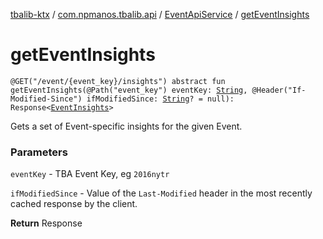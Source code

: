 [tbalib-ktx](../../index.md) / [com.npmanos.tbalib.api](../index.md) / [EventApiService](index.md) / [getEventInsights](./get-event-insights.md)

# getEventInsights

`@GET("/event/{event_key}/insights") abstract fun getEventInsights(@Path("event_key") eventKey: `[`String`](https://kotlinlang.org/api/latest/jvm/stdlib/kotlin/-string/index.html)`, @Header("If-Modified-Since") ifModifiedSince: `[`String`](https://kotlinlang.org/api/latest/jvm/stdlib/kotlin/-string/index.html)`? = null): Response<`[`EventInsights`](../../com.npmanos.tbalib.model/-event-insights/index.md)`>`

Gets a set of Event-specific insights for the given Event.

### Parameters

`eventKey` - TBA Event Key, eg `2016nytr`

`ifModifiedSince` - Value of the `Last-Modified` header in the most recently cached response by the client.

**Return**
Response

